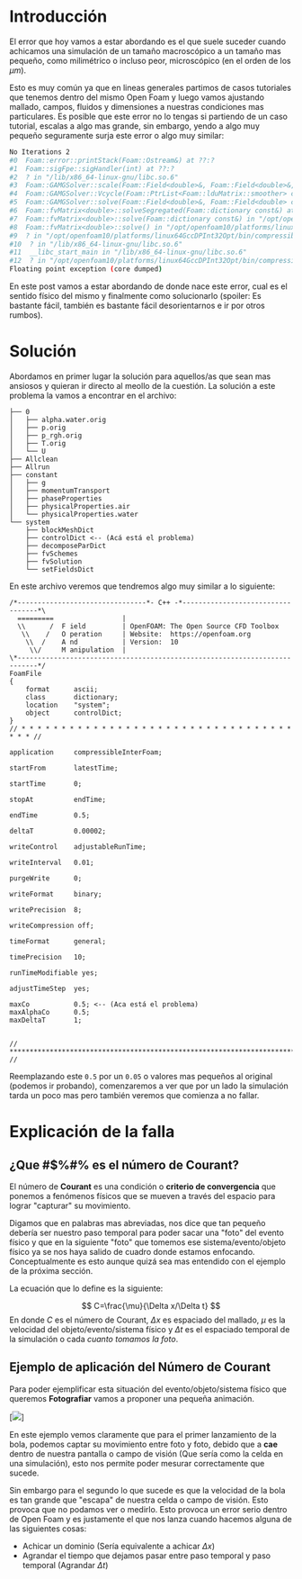 # Introducción

El error que hoy vamos a estar abordando es el que suele suceder cuando achicamos una simulación de un tamaño macroscópico a un tamaño mas pequeño, como milimétrico o incluso peor, microscópico (en el orden de los $\mu m$).

Esto es muy común ya que en lineas generales partimos de casos tutoriales que tenemos dentro del mismo Open Foam y luego vamos ajustando mallado, campos, fluidos y dimensiones a nuestras condiciones mas particulares. Es posible que este error no lo tengas si partiendo de un caso tutorial, escalas a algo mas grande, sin embargo, yendo a algo muy pequeño seguramente surja este error o algo muy similar:

```bash
No Iterations 2
#0  Foam::error::printStack(Foam::Ostream&) at ??:?
#1  Foam::sigFpe::sigHandler(int) at ??:?
#2  ? in "/lib/x86_64-linux-gnu/libc.so.6"
#3  Foam::GAMGSolver::scale(Foam::Field<double>&, Foam::Field<double>&, Foam::lduMatrix const&, Foam::FieldField<Foam::Field, double> const&, Foam::UPtrList<Foam::lduInterfaceField const> const&, Foam::Field<double> const&, unsigned char) const at ??:?
#4  Foam::GAMGSolver::Vcycle(Foam::PtrList<Foam::lduMatrix::smoother> const&, Foam::Field<double>&, Foam::Field<double> const&, Foam::Field<double>&, Foam::Field<double>&, Foam::Field<double>&, Foam::Field<double>&, Foam::Field<double>&, Foam::PtrList<Foam::Field<double> >&, Foam::PtrList<Foam::Field<double> >&, unsigned char) const at ??:?
#5  Foam::GAMGSolver::solve(Foam::Field<double>&, Foam::Field<double> const&, unsigned char) const at ??:?
#6  Foam::fvMatrix<double>::solveSegregated(Foam::dictionary const&) at ??:?
#7  Foam::fvMatrix<double>::solve(Foam::dictionary const&) in "/opt/openfoam10/platforms/linux64GccDPInt32Opt/bin/compressibleInterFoam"
#8  Foam::fvMatrix<double>::solve() in "/opt/openfoam10/platforms/linux64GccDPInt32Opt/bin/compressibleInterFoam"
#9  ? in "/opt/openfoam10/platforms/linux64GccDPInt32Opt/bin/compressibleInterFoam"
#10  ? in "/lib/x86_64-linux-gnu/libc.so.6"
#11  __libc_start_main in "/lib/x86_64-linux-gnu/libc.so.6"
#12  ? in "/opt/openfoam10/platforms/linux64GccDPInt32Opt/bin/compressibleInterFoam"
Floating point exception (core dumped)
```

En este post vamos a estar abordando de donde nace este error, cual es el sentido físico del mismo y finalmente como solucionarlo (spoiler: Es bastante fácil, también es bastante fácil desorientarnos e ir por otros rumbos).

# Solución

Abordamos en primer lugar la solución para aquellos/as que sean mas ansiosos y quieran ir directo al meollo de la cuestión. La solución a este problema la vamos a encontrar en el archivo:

```
├── 0
│   ├── alpha.water.orig
│   ├── p.orig
│   ├── p_rgh.orig
│   ├── T.orig
│   └── U
├── Allclean
├── Allrun
├── constant
│   ├── g
│   ├── momentumTransport
│   ├── phaseProperties
│   ├── physicalProperties.air
│   └── physicalProperties.water
└── system
    ├── blockMeshDict
    ├── controlDict <-- (Acá está el problema)
    ├── decomposeParDict
    ├── fvSchemes
    ├── fvSolution
    └── setFieldsDict
```

En este archivo veremos que tendremos algo muy similar a lo siguiente:

```
/*--------------------------------*- C++ -*----------------------------------*\
  =========                 |
  \\      /  F ield         | OpenFOAM: The Open Source CFD Toolbox
   \\    /   O peration     | Website:  https://openfoam.org
    \\  /    A nd           | Version:  10
     \\/     M anipulation  |
\*---------------------------------------------------------------------------*/
FoamFile
{
    format      ascii;
    class       dictionary;
    location    "system";
    object      controlDict;
}
// * * * * * * * * * * * * * * * * * * * * * * * * * * * * * * * * * * * * * //

application     compressibleInterFoam;

startFrom       latestTime;

startTime       0;

stopAt          endTime;

endTime         0.5;

deltaT          0.00002;

writeControl    adjustableRunTime;

writeInterval   0.01;

purgeWrite      0;

writeFormat     binary;

writePrecision  8;

writeCompression off;

timeFormat      general;

timePrecision   10;

runTimeModifiable yes;

adjustTimeStep  yes;

maxCo           0.5; <-- (Aca está el problema)
maxAlphaCo      0.5;
maxDeltaT       1;


// ************************************************************************* //
```

Reemplazando este `0.5` por un `0.05` o valores mas pequeños al original (podemos ir probando), comenzaremos a ver que por un lado la simulación tarda un poco mas pero también veremos que comienza a no fallar.

# Explicación de la falla

## ¿Que #$%#% es el número de Courant?

El número de **Courant** es una condición o **criterio de convergencia** que ponemos a fenómenos físicos que se mueven a través del espacio para lograr "capturar" su movimiento. 

Digamos que en palabras mas abreviadas, nos dice que tan pequeño debería ser nuestro paso temporal para poder sacar una "foto" del evento físico y que en la siguiente "foto" que tomemos ese sistema/evento/objeto físico ya se nos haya salido de cuadro donde estamos enfocando. Conceptualmente es esto aunque quizá sea mas entendido con el ejemplo de la próxima sección.
 
La ecuación que lo define es la siguiente:

$$
C=\frac{\mu}{\Delta x/\Delta t}
$$
En donde $C$ es el número de Courant, $\Delta x$ es espaciado del mallado, $\mu$ es la velocidad del objeto/evento/sistema físico y $\Delta t$ es el espaciado temporal de la simulación o cada *cuanto tomamos la foto*.
## Ejemplo de aplicación del Número de Courant

Para poder ejemplificar esta situación del evento/objeto/sistema físico que queremos **Fotografiar** vamos a proponer una pequeña animación.


[![](https://www.youtube.com/embed/dQ5JoI2wQy0?si=Og5N7cChSoNXDjyc)]

En este ejemplo vemos claramente que para el primer lanzamiento de la bola, podemos captar su movimiento entre foto y foto, debido que a **cae** dentro de nuestra pantalla o campo de visión (Que sería como la celda en una simulación), esto nos permite poder mesurar correctamente que sucede.

Sin embargo para el segundo lo que sucede es que la velocidad de la bola es tan grande que "escapa" de nuestra celda o campo de visión. Esto provoca que no podamos ver o medirlo. Esto provoca un error serio dentro de Open Foam y es justamente el que nos lanza cuando hacemos alguna de las siguientes cosas:

- Achicar un dominio (Sería equivalente a achicar $\Delta x$)
- Agrandar el tiempo que dejamos pasar entre paso temporal y paso temporal (Agrandar $\Delta t$)


